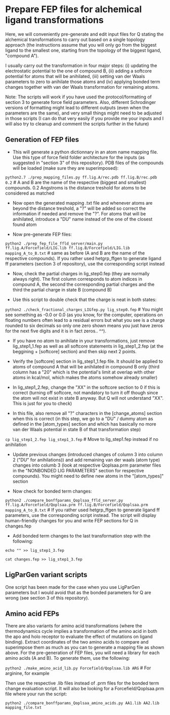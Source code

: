 # Prepare FEP files for alchemical ligand transformations

Here, we will conveniently pre-generate and edit input files for Q stating the alchemical transformations to carry out based on a single topology approach (the instructions assume that you will only go from the biggest ligand to the smallest one, starting from the topology of the biggest ligand, "compound A"). 

I usually carry out the transformation in four major steps: (i) updating the electrostatic potential to the one of compound B, (ii) adding a softcore potential for atoms that will be anihilated, (iii) setting van der Waals parameters to zero to anihilate those atoms and (iv) applying bonded term changes together with van der Waals transformation for remaining atoms. 

Note: The scripts will work if you have used the protocol/formatting of section 3 to generate force field parameters. Also, different Schrodinger versions of formatting might lead to different outputs (even when the parameters are the same), and very small things might need to be adjusted in those scripts (I can do that very easily if you provide me your inputs and I will also try to cleanup and comment the scripts further in the future)



## **Generation of FEP files**

- This will generate a python dictionnary in an atom name mapping file. Use this type of force field folder architecture for the inputs (as suggested in "section 3" of this repository). PDB files of the compounds will be loaded (make sure they are superimposed):

```python2.7 ./prep_mapping_files.py ff.lig.A/rec.pdb ff.lig.B/rec.pdb 0.2``` # A and B are the name of the respective (biggest and smallest) compounds. 0.2 Angstroms is the distance treshold for atoms to be considered as matched

- Now open the generated mapping .txt file and whenever atoms are beyond the distance treshold, a "?" will be added so correct the information if needed and remove the "?". For atoms that will be anihilated, introduce a "DU" name instead of the one of the closest found atom

- Now pre-generate FEP files:

```python2 ./prep_fep_file_ffld_server/main.py ff.lig.A/Forcefield/LIG.lib ff.lig.B/Forcefield/LIG.lib mapping_A_to_B.txt``` # same as before (A and B are the name of the respective compounds). If you rather used hetgrp_ffgen to generate ligand ff parameters (section 3 of repository), use the corresponding script instead

- Now, check the partial charges in lig_step0.fep (they are normally always right). The first column corresponds to atom indices in compound A, the second the corresponding partial charges and the third the partial charge in state B (compound B)

- Use this script to double check that the charge is neat in both states:

```python2 ./check_fractional_charges_LIGfep.py lig_step0.fep``` # You might see something as -0.0 or 0.0 (as you know, for the computer, operations on floating numbers often lead to a residual errors but what you see is a charge rounded to six decimals so only one zero shown means you just have zeros for the next five digits and it is in fact zeros.. ^^).

- If you have no atom to anihilate in your transformations, just remove lig_step1_1.fep as well as all softcore statements in lig_step1_2.fep (at the beggining + [softcore] section) and then skip next 2 points.

- Verify the [softcore] section in lig_step1_1.fep file. It should be applied to atoms of compound A that will be anihilated in compound B only (third column has a "20" which is the potential's limit at overlap with other atoms in kcal/mol, which makes the atoms somehow already smaller)

- In lig_step1_2.fep, change the "XX" in the softcore section to 0 if this is correct (turning off softcore, not mandatory to turn it off though since the atom will not exist in state B anyway. But Q will not understand "XX". This is just for you to check)

- In this file, also remove all "?" characters in the [change_atoms] section when this is correct (in this step, we go to a "DU" / dummy atom as defined in the [atom_types] section and which has basically no more van der Waals potential in state B of that transformation step)

```cp lig_step1_2.fep lig_step1_3.fep``` # Move to lig_step1.fep instead if no anihilation

- Update previous changes (introduced changes of column 3 into column 2 ("DU" for anihilations)) and add remaining van der waals (atom type) changes into columb 3 (look at respective Qoplsaa.prm parameter files in the "NONBONDED LIG PARAMETERS" section for respective compounds). You might need to define new atoms in the "[atom_types]" section

- Now check for bonded term changes:

```python2 ./compare_bonffparams_Qoplsaa_ffld_server.py ff.lig.A/Forcefield/Qoplsaa.prm ff.lig.B/Forcefield/Qoplsaa.prm mapping_A_to_B.txt``` # If you rather used hetgrp_ffgen to generate ligand ff parameters, use the corresponding script instead. The script will display human-friendly changes for you and write FEP sections for Q in changes.fep

- Add bonded term changes to the last transformation step with the following:

```echo "" >> lig_step1_3.fep```

```cat changes.fep >> lig_step1_3.fep```

## **LigParGen variant scripts**

One script has been made for the case when you use LigParGen parameters but I would avoid that as the bonded parameters for Q are wrong (see section 3 of this repository).

## **Amino acid FEPs**

There are also variants for amino acid transformations (where the thermodynamics cycle implies a transformation of the amino acid in both the apo and holo receptor to evaluate the effect of mutations on ligand binding). Extract coordinates of the two amino acids to compare and superimpose them as much as you can to generate a mapping file as shown above. For the pre-generation of FEP files, you will need a library for each amino acids (A and B). To generate them, use the following:

```python2 ./make_amino_acid_lib.py Forcefield/Qoplsaa.lib ARG``` # For arginine, for example

Then use the respective .lib files instead of .prm files for the bonded term change evaluation script. It will also be looking for a Forcefield/Qoplsaa.prm file where your run the script:

```python2 ./compare_bonffparams_Qoplsaa_amino_acids.py AA1.lib AA2.lib mapping_file.txt```
